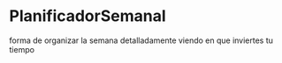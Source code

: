 # PlanificadorSemanal
forma de organizar la semana detalladamente viendo en que inviertes tu tiempo
